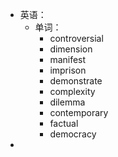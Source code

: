 - 英语：
	- 单词：
		- controversial
		- dimension
		- manifest
		- imprison
		- demonstrate
		- complexity
		- dilemma
		- contemporary
		- factual
		- democracy
-